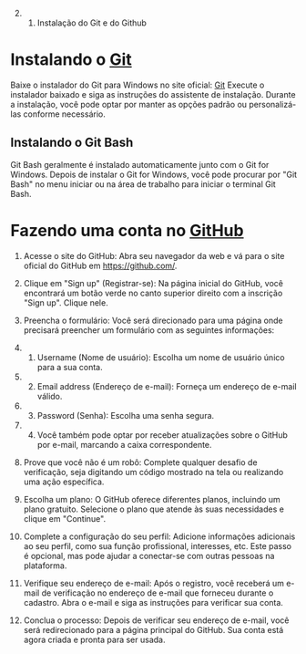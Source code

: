 2. 1. Instalação do Git e do Github

# Instalando o [Git](https://gitforwindows.org/)

Baixe o instalador do Git para Windows no site oficial: [Git](https://gitforwindows.org/)
Execute o instalador baixado e siga as instruções do assistente de instalação.
Durante a instalação, você pode optar por manter as opções padrão ou personalizá-las conforme necessário.

## Instalando o Git Bash

Git Bash geralmente é instalado automaticamente junto com o Git for Windows.
Depois de instalar o Git for Windows, você pode procurar por "Git Bash" no menu iniciar ou na área de trabalho para iniciar o terminal Git Bash.

# Fazendo uma conta no [GitHub](https://github.com/)

1. Acesse o site do GitHub:
Abra seu navegador da web e vá para o site oficial do GitHub em https://github.com/.

2. Clique em "Sign up" (Registrar-se):
Na página inicial do GitHub, você encontrará um botão verde no canto superior direito com a inscrição "Sign up". Clique nele.

3. Preencha o formulário:
Você será direcionado para uma página onde precisará preencher um formulário com as seguintes informações:

3. 1. Username (Nome de usuário): Escolha um nome de usuário único para a sua conta.
3. 2. Email address (Endereço de e-mail): Forneça um endereço de e-mail válido.
3. 3. Password (Senha): Escolha uma senha segura.
3. 4. Você também pode optar por receber atualizações sobre o GitHub por e-mail, marcando a caixa correspondente.

4. Prove que você não é um robô:
Complete qualquer desafio de verificação, seja digitando um código mostrado na tela ou realizando uma ação específica.

5. Escolha um plano:
O GitHub oferece diferentes planos, incluindo um plano gratuito. Selecione o plano que atende às suas necessidades e clique em "Continue".

6. Complete a configuração do seu perfil:
Adicione informações adicionais ao seu perfil, como sua função profissional, interesses, etc. Este passo é opcional, mas pode ajudar a conectar-se com outras pessoas na plataforma.

7. Verifique seu endereço de e-mail:
Após o registro, você receberá um e-mail de verificação no endereço de e-mail que forneceu durante o cadastro. Abra o e-mail e siga as instruções para verificar sua conta.

8. Conclua o processo:
Depois de verificar seu endereço de e-mail, você será redirecionado para a página principal do GitHub. Sua conta está agora criada e pronta para ser usada.